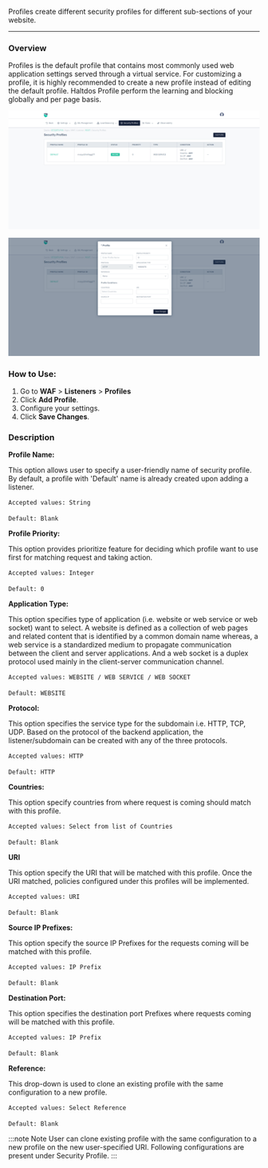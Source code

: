 Profiles create different security profiles for different sub-sections of your website.

---

### Overview
Profiles is the default profile that contains most commonly used web application settings served through a virtual service. For customizing a profile, it is highly recommended to create a new profile instead of editing the default profile. Haltdos Profile perform the learning and blocking globally and per page basis.

![Profiles.png](/img/waf/v8/docs/securityProfile1.png)  

![Profiles.png](/img/waf/v8/docs/securityProfile2.png)


### How to Use:
1. Go to **WAF** > **Listeners** > **Profiles**
2. Click **Add Profile**.
3. Configure your settings.
4. Click **Save Changes**.
  
### Description

**Profile Name:**

This option allows user to specify a user-friendly name of security profile. By default, a profile with 'Default' name is already created upon adding a listener.

    Accepted values: String

    Default: Blank 

**Profile Priority:**

This option provides prioritize feature for deciding which profile want to use first for matching request and taking action.

    Accepted values: Integer

    Default: 0 

**Application Type:**

This option specifies type of application (i.e. website or web service or web socket) want to select. A website is defined as a collection of web pages and related content that is identified by a common domain name whereas, a web service is a standardized medium to propagate communication between the client and server applications. And a web socket is a duplex protocol used mainly in the client-server communication channel.

    Accepted values: WEBSITE / WEB SERVICE / WEB SOCKET

    Default: WEBSITE 

**Protocol:**

This option specifies the service type for the subdomain i.e. HTTP, TCP, UDP. Based on the protocol of the backend application, the listener/subdomain can be created with any of the three protocols. 

    Accepted values: HTTP

    Default: HTTP 

**Countries:**

This option specify countries from where request is coming should match with this profile. 

    Accepted values: Select from list of Countries

    Default: Blank 

**URI**

This option specify the URI that will be matched with this profile. Once the URI matched, policies configured under this profiles will be implemented.

    Accepted values: URI

    Default: Blank 

**Source IP Prefixes:**

This option specify the source IP Prefixes for the requests coming will be matched with this profile.

    Accepted values: IP Prefix

    Default: Blank 

**Destination Port:**

This option specifies the destination port Prefixes where requests coming will be matched with this profile.

    Accepted values: IP Prefix

    Default: Blank 

**Reference:**

This drop-down is used to clone an existing profile with the same configuration to a new profile.

    Accepted values: Select Reference

    Default: Blank 

:::note Note
User can clone existing profile with the same configuration to a new profile on the new user-specified URI.
Following configurations are present under Security Profile.
:::
